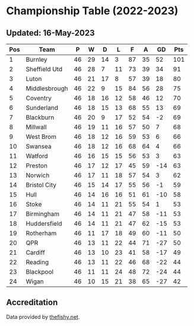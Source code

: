 # Championship Table (2022-2023)
## Updated: 16-May-2023

| Pos | Team | P | W | D | L | F | A | GD | Pts |
| --- | --- | --- | --- | --- | --- | --- | --- | --- | --- |
| 1 | Burnley | 46 | 29 | 14 | 3 | 87 | 35 | 52 | 101 |
| 2 | Sheffield Utd | 46 | 28 | 7 | 11 | 73 | 39 | 34 | 91 |
| 3 | Luton | 46 | 21 | 17 | 8 | 57 | 39 | 18 | 80 |
| 4 | Middlesbrough | 46 | 22 | 9 | 15 | 84 | 56 | 28 | 75 |
| 5 | Coventry | 46 | 18 | 16 | 12 | 58 | 46 | 12 | 70 |
| 6 | Sunderland | 46 | 18 | 15 | 13 | 68 | 55 | 13 | 69 |
| 7 | Blackburn | 46 | 20 | 9 | 17 | 52 | 54 | -2 | 69 |
| 8 | Millwall | 46 | 19 | 11 | 16 | 57 | 50 | 7 | 68 |
| 9 | West Brom | 46 | 18 | 12 | 16 | 59 | 53 | 6 | 66 |
| 10 | Swansea | 46 | 18 | 12 | 16 | 68 | 64 | 4 | 66 |
| 11 | Watford | 46 | 16 | 15 | 15 | 56 | 53 | 3 | 63 |
| 12 | Preston | 46 | 17 | 12 | 17 | 45 | 59 | -14 | 63 |
| 13 | Norwich | 46 | 17 | 11 | 18 | 57 | 54 | 3 | 62 |
| 14 | Bristol City | 46 | 15 | 14 | 17 | 55 | 56 | -1 | 59 |
| 15 | Hull | 46 | 14 | 16 | 16 | 51 | 61 | -10 | 58 |
| 16 | Stoke | 46 | 14 | 11 | 21 | 55 | 54 | 1 | 53 |
| 17 | Birmingham | 46 | 14 | 11 | 21 | 47 | 58 | -11 | 53 |
| 18 | Huddersfield | 46 | 14 | 11 | 21 | 47 | 62 | -15 | 53 |
| 19 | Rotherham | 46 | 11 | 17 | 18 | 49 | 60 | -11 | 50 |
| 20 | QPR | 46 | 13 | 11 | 22 | 44 | 71 | -27 | 50 |
| 21 | Cardiff | 46 | 13 | 10 | 23 | 41 | 58 | -17 | 49 |
| 22 | Reading | 46 | 13 | 11 | 22 | 46 | 68 | -22 | 44 |
| 23 | Blackpool | 46 | 11 | 11 | 24 | 48 | 72 | -24 | 44 |
| 24 | Wigan | 46 | 10 | 15 | 21 | 38 | 65 | -27 | 42 |

## Accreditation 

Data provided by [thefishy.net](https://www.thefishy.net/).